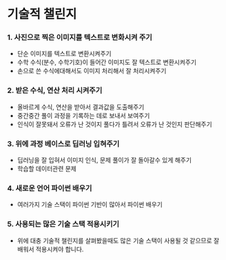 # 기술적 챌린지

### 1. 사진으로 찍은 이미지를 텍스트로 변화시켜 주기

- 단순 이미지를 텍스트로 변환시켜주기
- 수학 수식(분수, 수학기호)이 들어간 이미지도 잘 텍스트로 변환시켜주기
- 손으로 쓴 수식에대해서도 이미지 처리해서 잘 처리시켜주기

### 2. 받은 수식, 연산 처리 시켜주기

- 올바르게 수식, 연산을 받아서 결과값을 도출해주기
- 중간중간 풀이 과정을 기록하는 데로 보내서 보여주기
- 인식이 잘못돼서 오류가 난 것이지 풀다가 틀려서 오류가 난 것인지 판단해주기

### 3. 위에 과정 베이스로 딥러닝 입혀주기

- 딥러닝을 잘 입혀서 이미지 인식, 문제 풀이가 잘 돌아갈수 있게 해주기
- 학습할 데이터관련 문제

### 4. 새로운 언어 파이썬 배우기

- 여러가지 기술 스택이 파이썬 기반이 많아서 파이썬 배우기

### 5. 사용되는 많은 기술 스택 적용시키기

- 위에 대충 기술적 챌린지를 살펴봤을때도 많은 기술 스택이 사용될 것 같으므로 잘 배워서 적용시켜야 합니다.